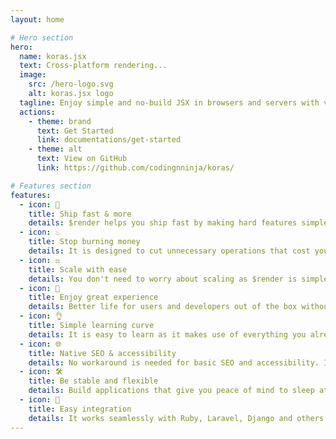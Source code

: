 ```yaml
---
layout: home

# Hero section
hero:
  name: koras.jsx
  text: Cross-platform rendering...
  image:
    src: /hero-logo.svg
    alt: koras.jsx logo
  tagline: Enjoy simple and no-build JSX in browsers and servers with vanilla JavaScript.
  actions:
    - theme: brand
      text: Get Started
      link: documentations/get-started
    - theme: alt
      text: View on GitHub
      link: https://github.com/codingnninja/koras/

# Features section
features:
  - icon: 🚀
    title: Ship fast & more
    details: $render helps you ship fast by making hard features simple to implement.
  - icon: ♨️
    title: Stop burning money
    details: It is designed to cut unnecessary operations that cost you more money.
  - icon: ⚖️
    title: Scale with ease
    details: You don't need to worry about scaling as $render is simple to use and fun to scale.
  - icon: 🎉
    title: Enjoy great experience
    details: Better life for users and developers out of the box without compromizing speed.
  - icon: 👌
    title: Simple learning curve
    details: It is easy to learn as it makes use of everything you already know to achieve its aims.
  - icon: 🌐
    title: Native SEO & accessibility
    details: No workaround is needed for basic SEO and accessibility. It just works.
  - icon: 🛠️
    title: Be stable and flexible
    details: Build applications that give you peace of mind to sleep at night but easy to update.
  - icon: 🔗
    title: Easy integration
    details: It works seamlessly with Ruby, Laravel, Django and others. It works everywhere.
---
```


<!-- ---

# Meta property
head:
  - - meta
    - property: og:type
      content: website
  - - meta
    - property: og:title
      content: $render.jsx docs
  - - meta
    - property: og:image
      content:
  - - meta
    - property: og:url
      content: https://vitejs.dev/blog/announcing-vite3
  - - meta
    - name: title
      content: koras.jsx docs
  - - meta
    - name: twitter:card
      content: https://user-images.githubusercontent.com/62628408/200117602-4b274d14-b1b2-4f61-8dcd-9f9482c677a0.png
  - - link
    - rel: icon
      type: image/svg
      href: hero-logo.svg

-->
